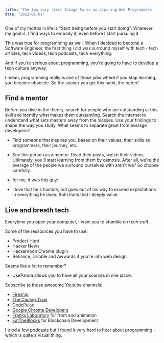 ```yaml
---
title: 'The two very first things to do as aspiring Web Programmers'
date: '2022-01-01'
---
```


One of my mottos in life is "Start being before you start doing".
Whatever my goal is, I find ways to embody it, even before I start pursuing it.

This was true for programming as well. When I decided to become a Software Engineer, the first thing I did was surround myself with tech - tech articles, tech videos, tech podcasts, tech everything.

And if you're serious about programming, you're going to have to develop a tech culture anyway.

I mean, programming really is one of those jobs where if you stop learning, you become obsolete.
So the sooner you get this habit, the better!


## Find a mentor
Before you dive in the theory, search for people who are outstanding at this skill and identify what makes them outstanding. Search the internet to understand what sets masters away from the masses. Use your findings to shape the way you study. What seems to separate great from average developers?

- Find someone that inspires you, based on their values, their skills as programmers, their journey, etc.
- See this person as a mentor. Read their posts, watch their videos. Ultimately, you'll start learning from them by osmosis.
After all, we're the average of the people we surround ourselves with aren't we? So choose carefully. 

- for me, it was this guy:
- I love that he's humble, but goes out of his way to exceed expectations in everything he does. Both traits that I deeply value.


## Live and breath tech
Everytime you open your computer, I want you to stumble on tech stuff.

Some of the ressources you have to use:
- Product Hunt
- Hacker News
- Hackernoon Chrome plugin
- Behance, Dribble and Awwards if you're into web design

Seems like a lot to remember? 
- UsePanda allows you to have all your sources in one place.

Subscribe to those awesome Youtube channels:
- [Fireship](https://www.youtube.com/c/Fireship)
- [The Coding Train](https://www.youtube.com/c/TheCodingTrain)
- [CodePulse](https://www.youtube.com/c/CodePulse)
- [Google Chrome Developers](https://www.youtube.com/c/GoogleChromeDevelopers)
- [Franks Laboratory](https://www.youtube.com/c/Frankslaboratory) for front end animation
- [EatTheBlocks](https://www.youtube.com/c/EatTheBlocks) for Blockchain Development

I tried a few podcasts but I found it very hard to hear about programming - which is quite a visual thing.
